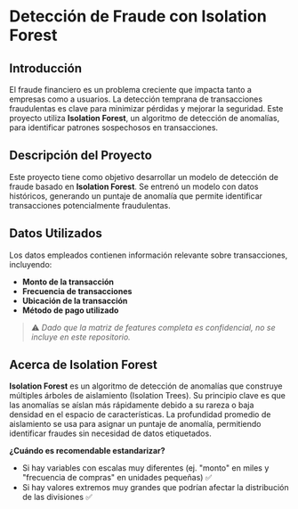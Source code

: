 # Detección de Fraude con Isolation Forest

## Introducción

El fraude financiero es un problema creciente que impacta tanto a empresas como a usuarios. La detección temprana de transacciones fraudulentas es clave para minimizar pérdidas y mejorar la seguridad. Este proyecto utiliza **Isolation Forest**, un algoritmo de detección de anomalías, para identificar patrones sospechosos en transacciones.

## Descripción del Proyecto

Este proyecto tiene como objetivo desarrollar un modelo de detección de fraude basado en **Isolation Forest**. Se entrenó un modelo con datos históricos, generando un puntaje de anomalía que permite identificar transacciones potencialmente fraudulentas.

## Datos Utilizados

Los datos empleados contienen información relevante sobre transacciones, incluyendo:

- **Monto de la transacción**
- **Frecuencia de transacciones**
- **Ubicación de la transacción**
- **Método de pago utilizado**

> ⚠️ *Dado que la matriz de features completa es confidencial, no se incluye en este repositorio.*

## Acerca de Isolation Forest

**Isolation Forest** es un algoritmo de detección de anomalías que construye múltiples árboles de aislamiento (Isolation Trees). Su principio clave es que las anomalías se aíslan más rápidamente debido a su rareza o baja densidad en el espacio de características. La profundidad promedio de aislamiento se usa para asignar un puntaje de anomalía, permitiendo identificar fraudes sin necesidad de datos etiquetados.

**¿Cuándo es recomendable estandarizar?** 
- Si hay variables con escalas muy diferentes (ej. "monto" en miles y "frecuencia de compras" en unidades pequeñas) ✅ 
- Si hay valores extremos muy grandes que podrían afectar la distribución de las divisiones ✅ 
